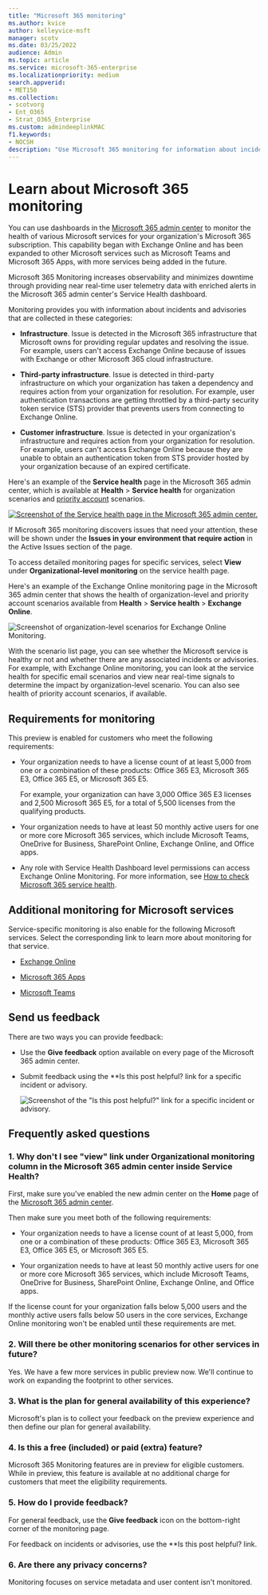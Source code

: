 ```yaml
---
title: "Microsoft 365 monitoring"
ms.author: kvice
author: kelleyvice-msft
manager: scotv
ms.date: 03/25/2022
audience: Admin
ms.topic: article
ms.service: microsoft-365-enterprise
ms.localizationpriority: medium
search.appverid:
- MET150
ms.collection:
- scotvorg
- Ent_O365
- Strat_O365_Enterprise
ms.custom: admindeeplinkMAC
f1.keywords:
- NOCSH
description: "Use Microsoft 365 monitoring for information about incidents or advisories in Microsoft 365."
---
```


# Learn about Microsoft 365 monitoring

You can use dashboards in the [Microsoft 365 admin center](https://go.microsoft.com/fwlink/p/?linkid=2024339) to monitor the health of various Microsoft services for your organization's Microsoft 365 subscription. This capability began with Exchange Online and has been expanded to other Microsoft services such as Microsoft Teams and Microsoft 365 Apps, with more services being added in the future.

Microsoft 365 Monitoring increases observability and minimizes downtime through providing near real-time user telemetry data with enriched alerts in the Microsoft 365 admin center's Service Health dashboard.

Monitoring provides you with information about incidents and advisories that are collected in these categories:

- **Infrastructure**. Issue is detected in the Microsoft 365 infrastructure that Microsoft owns for providing regular updates and resolving the issue. For example, users can't access Exchange Online because of issues with Exchange or other Microsoft 365 cloud infrastructure.

- **Third-party infrastructure**. Issue is detected in third-party infrastructure on which your organization has taken a dependency and requires action from your organization for resolution. For example, user authentication transactions are getting throttled by a third-party security token service (STS) provider that prevents users from connecting to Exchange Online.

- **Customer infrastructure**. Issue is detected in your organization's infrastructure and requires action from your organization for resolution. For example, users can't access Exchange Online because they are unable to obtain an authentication token from STS provider hosted by your organization because of an expired certificate.

Here's an example of the **Service health** page in the Microsoft 365 admin center, which is available at **Health** > **Service health** for organization scenarios and [priority account](../admin/setup/priority-accounts.md) scenarios.

[![Screenshot of the Service health page in the Microsoft 365 admin center.](../media/m365-monitoring-final.png)](../media/m365-monitoring-final.png#lightbox)

If Microsoft 365 monitoring discovers issues that need your attention, these will be shown under the **Issues in your environment that require action** in the Active Issues section of the page.

To access detailed monitoring pages for specific services, select **View** under **Organizational-level monitoring** on the service health page.

Here's an example of the Exchange Online monitoring page in the Microsoft 365 admin center that shows the health of organization-level and priority account scenarios available from **Health** > **Service health** > **Exchange Online**.

![Screenshot of organization-level scenarios for Exchange Online Monitoring.](../media/microsoft-365-exchange-monitoring/exchange-monitoring-org-scenarios.png)

With the scenario list page, you can see whether the Microsoft service is healthy or not and whether there are any associated incidents or advisories. For example, with Exchange Online monitoring, you can look at the service health for specific email scenarios and view near real-time signals to determine the impact by organization-level scenario. You can also see health of priority account scenarios, if available.

## Requirements for monitoring

This preview is enabled for customers who meet the following requirements:

- Your organization needs to have a license count of at least 5,000 from one or a combination of these products: Office 365 E3, Microsoft 365 E3, Office 365 E5, or Microsoft 365 E5.

   For example, your organization can have 3,000 Office 365 E3 licenses and 2,500 Microsoft 365 E5, for a total of 5,500 licenses from the qualifying products.

- Your organization needs to have at least 50 monthly active users for one or more core Microsoft 365 services, which include Microsoft Teams, OneDrive for Business, SharePoint Online, Exchange Online, and Office apps.

- Any role with Service Health Dashboard level permissions can access Exchange Online Monitoring. For more information, see [How to check Microsoft 365 service health](view-service-health.md).

## Additional monitoring for Microsoft services

Service-specific monitoring is also enable for the following Microsoft services. Select the corresponding link to learn more about monitoring for that service.

- [Exchange Online](microsoft-365-exchange-monitoring.md)

- [Microsoft 365 Apps](microsoft-365-apps-monitoring.md)

- [Microsoft Teams](microsoft-365-teams-monitoring.md)

## Send us feedback

There are two ways you can provide feedback:

- Use the **Give feedback** option available on every page of the Microsoft 365 admin center.

- Submit feedback using the **Is this post helpful? link for a specific incident or advisory.

  ![Screenshot of the "Is this post helpful?" link for a specific incident or advisory.](../media/microsoft-365-exchange-monitoring/exchange-monitoring-example-incident-feedback.png)

## Frequently asked questions

### 1. Why don't I see "view" link under Organizational monitoring column in the Microsoft 365 admin center inside Service Health?

First, make sure you've enabled the new admin center on the **Home** page of the [Microsoft 365 admin center](https://go.microsoft.com/fwlink/p/?linkid=2024339).

Then make sure you meet both of the following requirements:

- Your organization needs to have a license count of at least 5,000, from one or a combination of these products: Office 365 E3, Microsoft 365 E3, Office 365 E5, or Microsoft 365 E5.

- Your organization needs to have at least 50 monthly active users for one or more core Microsoft 365 services, which include Microsoft Teams, OneDrive for Business, SharePoint Online, Exchange Online, and Office apps.

If the license count for your organization falls below 5,000 users and the monthly active users falls below 50 users in the core services, Exchange Online monitoring won't be enabled until these requirements are met.

### 2. Will there be other monitoring scenarios for other services in future?

Yes. We have a few more services in public preview now. We'll continue to work on expanding the footprint to other services.

### 3. What is the plan for general availability of this experience?

Microsoft's plan is to collect your feedback on the preview experience and then define our plan for general availability.

### 4. Is this a free (included) or paid (extra) feature?

Microsoft 365 Monitoring features are in preview for eligible customers. While in preview, this feature is available at no additional charge for customers that meet the eligibility requirements.

### 5. How do I provide feedback?

For general feedback, use the **Give feedback** icon on the bottom-right corner of the monitoring page.

For feedback on incidents or advisories, use the **Is this post helpful? link.

### 6. Are there any privacy concerns?

Monitoring focuses on service metadata and user content isn't monitored.
